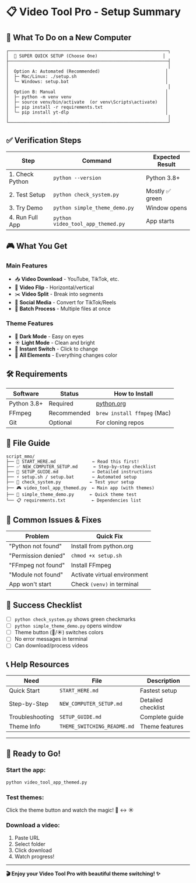# 📋 **Video Tool Pro - Setup Summary**

## 🎯 **What To Do on a New Computer**

```
┌─────────────────────────────────────────────────────────────┐
│  🚀 SUPER QUICK SETUP (Choose One)                         │
├─────────────────────────────────────────────────────────────┤
│                                                             │
│  Option A: Automated (Recommended)                         │
│  ├─ Mac/Linux: ./setup.sh                                  │
│  └─ Windows: setup.bat                                     │
│                                                             │
│  Option B: Manual                                          │
│  ├─ python -m venv venv                                    │
│  ├─ source venv/bin/activate  (or venv\Scripts\activate)   │
│  ├─ pip install -r requirements.txt                        │
│  └─ pip install yt-dlp                                     │
│                                                             │
└─────────────────────────────────────────────────────────────┘
```

## ✅ **Verification Steps**

| Step | Command | Expected Result |
|------|---------|----------------|
| 1. Check Python | `python --version` | Python 3.8+ |
| 2. Test Setup | `python check_system.py` | Mostly ✅ green |
| 3. Try Demo | `python simple_theme_demo.py` | Window opens |
| 4. Run Full App | `python video_tool_app_themed.py` | App starts |

## 🎮 **What You Get**

### **Main Features**
- 📥 **Video Download** - YouTube, TikTok, etc.
- 🔄 **Video Flip** - Horizontal/vertical
- ✂️ **Video Split** - Break into segments  
- 📱 **Social Media** - Convert for TikTok/Reels
- 📁 **Batch Process** - Multiple files at once

### **Theme Features** 
- 🌙 **Dark Mode** - Easy on eyes
- ☀️ **Light Mode** - Clean and bright
- 🔄 **Instant Switch** - Click to change
- 🎨 **All Elements** - Everything changes color

## 🛠️ **Requirements**

| Software | Status | How to Install |
|----------|--------|----------------|
| Python 3.8+ | Required | [python.org](https://python.org) |
| FFmpeg | Recommended | `brew install ffmpeg` (Mac) |
| Git | Optional | For cloning repos |

## 📁 **File Guide**

```
script_mmo/
├── 🏁 START_HERE.md              ← Read this first!
├── ✅ NEW_COMPUTER_SETUP.md      ← Step-by-step checklist
├── 📖 SETUP_GUIDE.md             ← Detailed instructions
├── ⚡ setup.sh / setup.bat       ← Automated setup
├── 🧪 check_system.py           ← Test your setup
├── 🎮 video_tool_app_themed.py  ← Main app (with themes)
├── 🎨 simple_theme_demo.py      ← Quick theme test
└── 📋 requirements.txt          ← Dependencies list
```

## 🚨 **Common Issues & Fixes**

| Problem | Quick Fix |
|---------|-----------|
| "Python not found" | Install from python.org |
| "Permission denied" | `chmod +x setup.sh` |
| "FFmpeg not found" | Install FFmpeg |
| "Module not found" | Activate virtual environment |
| App won't start | Check `(venv)` in terminal |

## 🎯 **Success Checklist**

- [ ] `python check_system.py` shows green checkmarks
- [ ] `python simple_theme_demo.py` opens window  
- [ ] Theme button (🌙/☀️) switches colors
- [ ] No error messages in terminal
- [ ] Can download/process videos

## 📞 **Help Resources**

| Need | File | Description |
|------|------|-------------|
| Quick Start | `START_HERE.md` | Fastest setup |
| Step-by-Step | `NEW_COMPUTER_SETUP.md` | Detailed checklist |
| Troubleshooting | `SETUP_GUIDE.md` | Complete guide |
| Theme Info | `THEME_SWITCHING_README.md` | Theme features |

---

## 🎉 **Ready to Go!**

### **Start the app:**
```bash
python video_tool_app_themed.py
```

### **Test themes:**
Click the theme button and watch the magic! 🌙 ↔ ☀️

### **Download a video:**
1. Paste URL
2. Select folder  
3. Click download
4. Watch progress!

---

**🎬 Enjoy your Video Tool Pro with beautiful theme switching! ✨**
